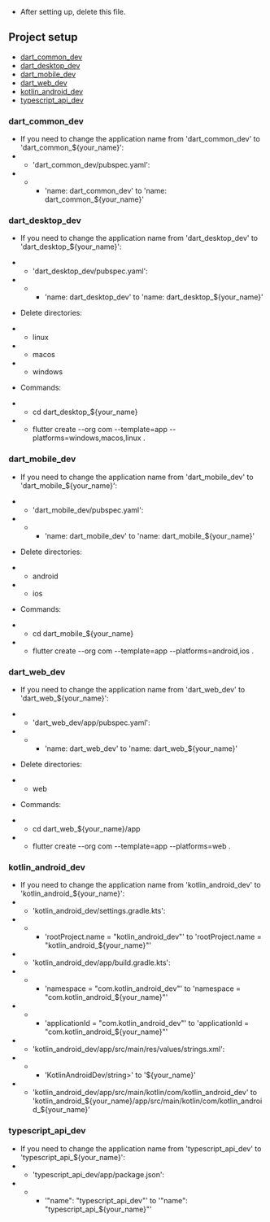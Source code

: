 - After setting up, delete this file.

## Project setup

- [dart_common_dev](https://github.com/sl8s/dev/blob/main/SETUP.md#dart_common_dev)
- [dart_desktop_dev](https://github.com/sl8s/dev/blob/main/SETUP.md#dart_desktop_dev)
- [dart_mobile_dev](https://github.com/sl8s/dev/blob/main/SETUP.md#dart_mobile_dev)
- [dart_web_dev](https://github.com/sl8s/dev/blob/main/SETUP.md#dart_web_dev)
- [kotlin_android_dev](https://github.com/sl8s/dev/blob/main/SETUP.md#kotlin_android_dev)
- [typescript_api_dev](https://github.com/sl8s/dev/blob/main/SETUP.md#typescript_api_dev)

### dart_common_dev

- If you need to change the application name from 'dart_common_dev' to 'dart_common_${your_name}':
- - 'dart_common_dev/pubspec.yaml':
- - - 'name: dart_common_dev' to 'name: dart_common_${your_name}'

### dart_desktop_dev

- If you need to change the application name from 'dart_desktop_dev' to 'dart_desktop_${your_name}':
- - 'dart_desktop_dev/pubspec.yaml':
- - - 'name: dart_desktop_dev' to 'name: dart_desktop_${your_name}'
 
- Delete directories:
- - linux 
- - macos
- - windows

- Commands:
- - cd dart_desktop_${your_name}
- - flutter create --org com --template=app --platforms=windows,macos,linux .

### dart_mobile_dev

- If you need to change the application name from 'dart_mobile_dev' to 'dart_mobile_${your_name}':
- - 'dart_mobile_dev/pubspec.yaml':
- - - 'name: dart_mobile_dev' to 'name: dart_mobile_${your_name}'

- Delete directories:
- - android
- - ios

- Commands:
- - cd dart_mobile_${your_name}
- - flutter create --org com --template=app --platforms=android,ios .

### dart_web_dev

- If you need to change the application name from 'dart_web_dev' to 'dart_web_${your_name}':
- - 'dart_web_dev/app/pubspec.yaml':
- - - 'name: dart_web_dev' to 'name: dart_web_${your_name}'

- Delete directories:
- - web

- Commands:
- - cd dart_web_${your_name}/app
- - flutter create --org com --template=app --platforms=web .

### kotlin_android_dev

- If you need to change the application name from 'kotlin_android_dev' to 'kotlin_android_${your_name}':
- - 'kotlin_android_dev/settings.gradle.kts':
- - - 'rootProject.name = "kotlin_android_dev"' to 'rootProject.name = "kotlin_android_${your_name}"'
- - 'kotlin_android_dev/app/build.gradle.kts':
- - - 'namespace = "com.kotlin_android_dev"' to 'namespace = "com.kotlin_android_${your_name}"'
- - - 'applicationId = "com.kotlin_android_dev"' to 'applicationId = "com.kotlin_android_${your_name}"'
- - 'kotlin_android_dev/app/src/main/res/values/strings.xml':
- - - '<string name="app_name">KotlinAndroidDev/string>' to '<string name="app_name">${your_name}</string>'
- - 'kotlin_android_dev/app/src/main/kotlin/com/kotlin_android_dev' to 'kotlin_android_${your_name}/app/src/main/kotlin/com/kotlin_android_${your_name}'

### typescript_api_dev

- If you need to change the application name from 'typescript_api_dev' to 'typescript_api_${your_name}':
- - 'typescript_api_dev/app/package.json':
- - - '"name": "typescript_api_dev"' to '"name": "typescript_api_${your_name}"'